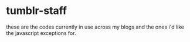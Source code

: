 # tumblr-staff

these are the codes currently in use across my blogs and the ones i'd like the javascript exceptions for.
